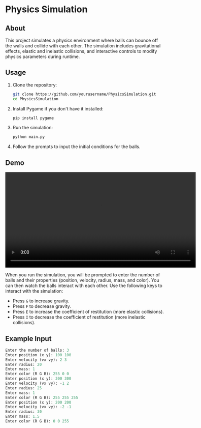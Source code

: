 # Physics Simulation

## About
This project simulates a physics environment where balls can bounce off the walls and collide with each other. The simulation includes gravitational effects, elastic and inelastic collisions, and interactive controls to modify physics parameters during runtime.

## Usage
1. Clone the repository:
    ```sh
    git clone https://github.com/yourusername/PhysicsSimulation.git
    cd PhysicsSimulation
    ```
2. Install Pygame if you don't have it installed:
    ```sh
    pip install pygame
    ```
3. Run the simulation:
    ```sh
    python main.py
    ```
4. Follow the prompts to input the initial conditions for the balls.

## Demo

<video width="600" controls>
  <source src="Demo.webm" type="video/webm">
</video>



When you run the simulation, you will be prompted to enter the number of balls and their properties (position, velocity, radius, mass, and color). You can then watch the balls interact with each other. Use the following keys to interact with the simulation:
- Press `G` to increase gravity.
- Press `F` to decrease gravity.
- Press `E` to increase the coefficient of restitution (more elastic collisions).
- Press `I` to decrease the coefficient of restitution (more inelastic collisions).

## Example Input
```python
Enter the number of balls: 3
Enter position (x y): 100 100
Enter velocity (vx vy): 2 3
Enter radius: 20
Enter mass: 1
Enter color (R G B): 255 0 0
Enter position (x y): 300 300
Enter velocity (vx vy): -1 2
Enter radius: 25
Enter mass: 1
Enter color (R G B): 255 255 255
Enter position (x y): 200 200
Enter velocity (vx vy): -2 -1
Enter radius: 30
Enter mass: 1.5
Enter color (R G B): 0 0 255
```
